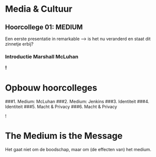 # Media & Cultuur
## Hoorcollege 01: MEDIUM
Een eerste presentatie in remarkable
--> is het nu veranderd en staat dit zinnetje erbij?
<h3>Introductie Marshall McLuhan

!

# Opbouw hoorcolleges

###1. Medium: McLuhan
###2. Medium: Jenkins
###3. Identiteit
###4. Identiteit
###5. Macht & Privacy
###6. Macht & Privacy

!

# The Medium is the Message

Het gaat niet om de boodschap, maar om (de effecten van) het medium. 